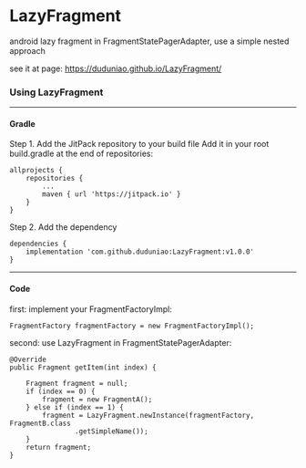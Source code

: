 # LazyFragment
android lazy fragment in FragmentStatePagerAdapter, use a simple nested approach

see it at page: https://duduniao.github.io/LazyFragment/

### Using LazyFragment

-------------------------------------------------------------------------------

#### Gradle

Step 1. Add the JitPack repository to your build file
    Add it in your root build.gradle at the end of repositories:

	allprojects {
		repositories {
			...
			maven { url 'https://jitpack.io' }
		}
    }
	
Step 2. Add the dependency

    dependencies {
        implementation 'com.github.duduniao:LazyFragment:v1.0.0'
    }

-------------------------------------------------------------------------------

#### Code

first:
implement your FragmentFactoryImpl:

    FragmentFactory fragmentFactory = new FragmentFactoryImpl();

second:
use LazyFragment in FragmentStatePagerAdapter:

    @Override
    public Fragment getItem(int index) {

        Fragment fragment = null;
        if (index == 0) {
            fragment = new FragmentA();
        } else if (index == 1) {
            fragment = LazyFragment.newInstance(fragmentFactory, FragmentB.class
                    .getSimpleName());
        }
        return fragment;
    }

